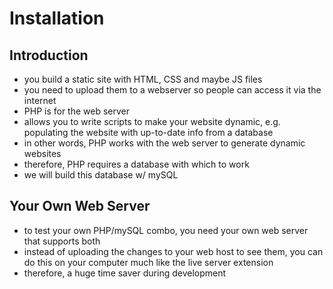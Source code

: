 # Installation

## Introduction

- you build a static site with HTML, CSS and maybe JS files
- you need to upload them to a webserver so people can access it via the internet
- PHP is for the web server
- allows you to write scripts to make your website dynamic, e.g. populating the website with up-to-date info from a database
- in other words, PHP works with the web server to generate dynamic websites
- therefore, PHP requires a database with which to work
- we will build this database w/ mySQL

## Your Own Web Server

- to test your own PHP/mySQL combo, you need your own web server that supports both
- instead of uploading the changes to your web host to see them, you can do this on your computer much like the live server extension
- therefore, a huge time saver during development
